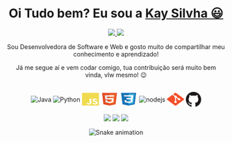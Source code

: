 <div>
  
  <h1 align="center">
    Oi Tudo bem? Eu sou a 
    <a href="https://www.linkedin.com/in/kayrasilvacardoso/">Kay Silvha 😃️</a>
  </h1>
  </div>
<div align="center">
  <a href="https://github.com/KAYSILVHA">
    <img height="150em" src="https://github-readme-stats.vercel.app/api?username=KAYSILVHA&count_private=true&include_all_commits=true&show_icons=true&theme=dracula&hide_border=false&show_owner=true"/>
    <img height="150em" src="https://github-readme-stats.vercel.app/api/top-langs/?username=KAYSILVHA&theme=dracula&hide_border=false&&layout=compact"/>
  </a>
</div>
  
  <p align="center">
    Sou Desenvolvedora de Software e Web e gosto muito de compartilhar meu conhecimento e aprendizado!
  </p>
  
  <p align="center">
    Já me segue aí e vem codar comigo, tua contribuição será muito bem vinda, vlw mesmo! 😉️
  </p>
  

<div align="center" valign="top"><br>
  <img align="center" alt="Java" height="30" width="40" src="https://cdn-icons-png.flaticon.com/512/1183/1183669.png">
  <img align="center" alt="Python" height="30" width="40" src="[https://cdn-icons-png.flaticon.com/512/1183/1183669.png](https://img.freepik.com/free-icon/snakes_318-368381.jpg)">
  <img align="center" alt="Js" height="30" width="40" src="https://raw.githubusercontent.com/devicons/devicon/master/icons/javascript/javascript-plain.svg">
  <img align="center" alt="HTML" height="30" width="40" src="https://raw.githubusercontent.com/devicons/devicon/master/icons/html5/html5-original.svg">
  <img align="center" alt="CSS" height="30" width="40" src="https://raw.githubusercontent.com/devicons/devicon/master/icons/css3/css3-original.svg">
  <img align="center" alt="nodejs" height="30" width="40" src="https://cdn.worldvectorlogo.com/logos/nodejs-icon.svg">
  <img align="center" alt="git" height="30" width="40" src="https://raw.githubusercontent.com/devicons/devicon/master/icons/git/git-original.svg">
  <img align="center" alt="github" height="35" width="35" src="/assets/GitHub.png">
</div><br>
<div align="center">
  <a href="https://www.instagram.com/dev_kay.0/" target="_blank"><img src="https://img.shields.io/badge/-Instagram-%23E4405F?style=for-the-badge&logo=instagram&logoColor=white" target="_blank"></a>
  <a href="https://www.linkedin.com/in/kayra-silva-cardoso-47aaa2259/" target="_blank"><img src="https://img.shields.io/badge/-LinkedIn-%230077B5?style=for-the-badge&logo=linkedin&logoColor=white" target="_blank"></a> 
  <a href="mailto:kaysilvha@gmail.com"><img src="https://img.shields.io/badge/-Gmail-%23333?style=for-the-badge&logo=gmail&logoColor=white" target="_blank"></a>
</div>

<div align="center">

  ![Snake animation](https://github.com/danielbped/danielbped/blob/output/github-contribution-grid-snake.svg)

</div>
